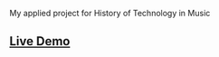 My applied project for History of Technology in Music
## [Live Demo](https://aaluzzi.github.io/temperaments/)

